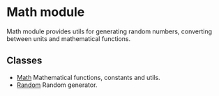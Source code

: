 # Math module

Math module provides utils for generating random numbers, converting between units and mathematical functions.

## Classes

* [Math](/docs/modules/math_module/math) Mathematical functions, constants and utils.
* [Random](/docs/modules/math_module/random) Random generator.